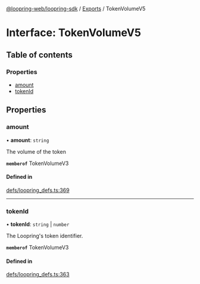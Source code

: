 [@loopring-web/loopring-sdk](../README.md) / [Exports](../modules.md) / TokenVolumeV5

# Interface: TokenVolumeV5

## Table of contents

### Properties

- [amount](TokenVolumeV5.md#amount)
- [tokenId](TokenVolumeV5.md#tokenid)

## Properties

### amount

• **amount**: `string`

The volume of the token

**`memberof`** TokenVolumeV3

#### Defined in

[defs/loopring_defs.ts:369](https://github.com/Loopring/loopring_sdk/blob/2ea32ee/src/defs/loopring_defs.ts#L369)

___

### tokenId

• **tokenId**: `string` \| `number`

The Loopring\'s token identifier.

**`memberof`** TokenVolumeV3

#### Defined in

[defs/loopring_defs.ts:363](https://github.com/Loopring/loopring_sdk/blob/2ea32ee/src/defs/loopring_defs.ts#L363)
